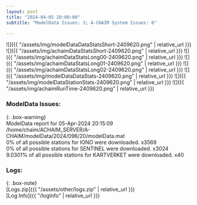```yaml
---
layout: post
title: "2024-04-05 20:00:00"
subtitle: "ModelData Issues: 3; A-CHAIM System Issues: 0"

---
```


![]({{ "/assets/img/modelDataDataStatsShort-2409620.png" | relative_url }})
![]({{ "/assets/img/achaimDataStatsShort-2409620.png" | relative_url }})
![]({{ "/assets/img/achaimDataStatsLong00-2409620.png" | relative_url }})
![]({{ "/assets/img/achaimDataStatsLong01-2409620.png" | relative_url }})
![]({{ "/assets/img/achaimDataStatsLong02-2409620.png" | relative_url }})
![]({{ "/assets/img/modelDataDataStats-2409620.png" | relative_url }})
![]({{ "/assets/img/modelDataStationStats-2409620.png" | relative_url }})
![]({{ "/assets/img/achaimRunTime-2409620.png" | relative_url }})


### ModelData Issues:  
  
{: .box-warning}  
 ModelData report for 05-Apr-2024 20:15:09   
 /home/chaim/ACHAIM_SERVER/A-CHAIM/modelData/2024/096/20/modelData.mat   
 0% of all possible stations for IONO were downloaded. x3569   
 0% of all possible stations for SENTINEL were downloaded. x3024   
 9.0301% of all possible stations for KARTVERKET were downloaded. x40   
  


### Logs:  
  
{: .box-note}  
[Logs.zip]({{ "/assets/other/logs.zip" | relative_url }})  
[Log Info]({{ "/logInfo" | relative_url }})  
